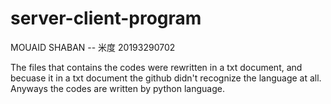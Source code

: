 # server-client-program
MOUAID SHABAN -- 米度
20193290702

The files that contains the codes were rewritten in a txt document, and becuase it in a txt document the github didn't recognize the language at all. Anyways the codes are written by python language. 
